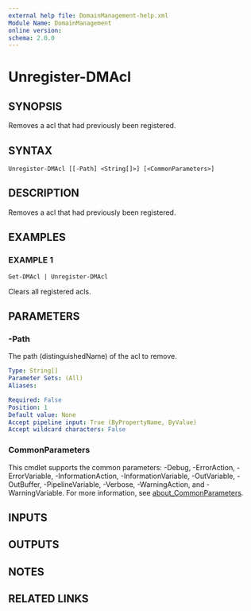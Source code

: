 ```yaml
---
external help file: DomainManagement-help.xml
Module Name: DomainManagement
online version:
schema: 2.0.0
---
```


# Unregister-DMAcl

## SYNOPSIS
Removes a acl that had previously been registered.

## SYNTAX

```
Unregister-DMAcl [[-Path] <String[]>] [<CommonParameters>]
```

## DESCRIPTION
Removes a acl that had previously been registered.

## EXAMPLES

### EXAMPLE 1
```
Get-DMAcl | Unregister-DMAcl
```

Clears all registered acls.

## PARAMETERS

### -Path
The path (distinguishedName) of the acl to remove.

```yaml
Type: String[]
Parameter Sets: (All)
Aliases:

Required: False
Position: 1
Default value: None
Accept pipeline input: True (ByPropertyName, ByValue)
Accept wildcard characters: False
```

### CommonParameters
This cmdlet supports the common parameters: -Debug, -ErrorAction, -ErrorVariable, -InformationAction, -InformationVariable, -OutVariable, -OutBuffer, -PipelineVariable, -Verbose, -WarningAction, and -WarningVariable. For more information, see [about_CommonParameters](http://go.microsoft.com/fwlink/?LinkID=113216).

## INPUTS

## OUTPUTS

## NOTES

## RELATED LINKS
